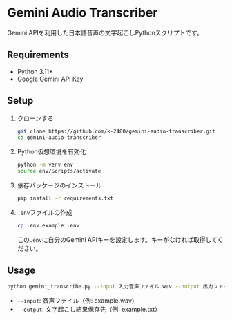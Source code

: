 # Gemini Audio Transcriber

Gemini APIを利用した日本語音声の文字起こしPythonスクリプトです。

## Requirements

- Python 3.11+
- Google Gemini API Key

## Setup

1. クローンする

    ```bash
    git clone https://github.com/k-2480/gemini-audio-transcriber.git
    cd gemini-audio-transcriber
    ```

2. Python仮想環境を有効化

    ```bash
    python -m venv env
    source env/Scripts/activate
    ```

3. 依存パッケージのインストール

    ```bash
    pip install -r requirements.txt
    ```

4. `.env`ファイルの作成

    ```bash
    cp .env.example .env
    ```

    この`.env`に自分のGemini APIキーを設定します。キーがなければ取得してください。

## Usage

```bash
python gemini_transcribe.py --input 入力音声ファイル.wav --output 出力ファイル.txt
```

- `--input`: 音声ファイル（例: example.wav）
- `--output`: 文字起こし結果保存先（例: example.txt）
